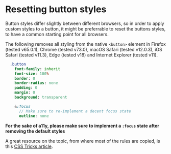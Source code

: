 # Resetting button styles

Button styles differ slightly between different browsers, so in order to apply custom styles to
a button, it might be preferrable to reset the buttons styles, to have a common starting point
for all browsers.

The following removes all styling from the native `<button>` element in Firefox (tested v65.0.1), Chrome (tested v73.0), macOS Safari (tested v12.0.3), iOS Safari (tested v11.3), Edge (tested v18) and Internet Explorer (tested v11).

```sass
  .button
    font-family: inherit
    font-size: 100%
    border: 0
    border-radius: none
    padding: 0
    margin: 0
    background: transparent

    &:focus
      // Make sure to re-implement a decent focus state
      outline: none
```

**For the sake of a11y, please make sure to implement a `:focus` state after removing the default styles**

A great resource on the topic, from where most of the rules are copied, is this [CSS Tricks article](https://css-tricks.com/overriding-default-button-styles/).
